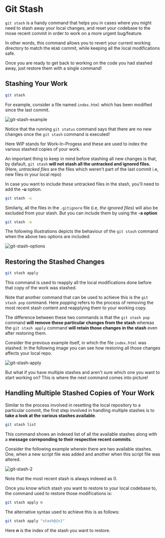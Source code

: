 # Git Stash

`git stash` is a handy command that helps you in cases where you might need to stash away your local changes, and reset your codebase to the mose recent commit in order to work on a more urgent bug/feature.

In other words, this command allows you to revert your current working directory to match the `HEAD` commit, while keeping all the local modifications safe.

Once you are ready to get back to working on the code you had stashed away, just restore them with a single command!

## Stashing Your Work

```bash
git stash
```

For example, consider a file named `index.html` which has been modified since the last commit.

![git-stash-example](https://user-images.githubusercontent.com/42696800/136789285-ca33c54c-7f58-465a-a6c8-49d2d541a422.png)

Notice that the running `git status` command says that there are no new changes once the `git stash` command is executed!

Here WIP stands for Work-In-Progess and these are used to index the various stashed copies of your work.

An important thing to keep in mind before stashing all new changes is that, by dafault, `git stash` **will not stash all the untracked and ignored files.** (Here, _untracked files_ are the files which weren't part of the last commit i.e, new files in your local repo)

In case you want to include these untracked files in the stash, you'll need to add the **-u** option.

```bash
git stash -u
```

Similarly, all the files in the `.gitignore` file (i.e, _the ignored files_) will also be excluded from your stash. But you can include them by using the **-a option**

```bash
git stash -a
```

The following illustrations depicts the behaviour of the `git stash` command when the above two options are included:

![git-stash-options](https://user-images.githubusercontent.com/42696800/136953468-8bbcbc7e-54e3-4927-b3e7-9ebd96db0fe2.png)

## Restoring the Stashed Changes

```bash
git stash apply
```

This command is used to reapply all the local modifications done before that copy of the work was stashed.

Note that another command that can be used to achieve this is the `git stash pop` command. Here _popping_ refers to the process of removing the most recent stash content and reapplying them to your working copy.

The difference between these two commands is that the `git stash pop` command **will remove these particular changes from the stash** whereas the `git stash apply` command **will retain those changes in the stash** even after restoring them.

Consider the previous example itself, in which the file `index.html` was stashed. In the following image you can see how restoring all those changes affects your local repo.

![git-stash-apply](https://user-images.githubusercontent.com/42696800/136791882-c43f5805-354c-47f1-8866-959d519a932e.png)

But what if you have multiple stashes and aren't sure which one you want to start working on? This is where the next command comes into picture!

## Handling Multiple Stashed Copies of Your Work

Similar to the process involved in resetting the local repository to a particular commit, the first step involved in handling multiple stashes is to **take a look at the various stashes available**.

```bash
git stash list
```

This command shows an indexed list of all the available stashes along with a **message correponding to their respective recent commits**.

Consider the following example wherein there are two available stashes. One, when a new script file was added and another when this script file was altered.

![git-stash-2](https://user-images.githubusercontent.com/42696800/136959951-cee9e074-7132-4b3b-82fb-9ac28c80cce7.png)

Note that the most recent stash is always indexed as 0.

Once you know which stash you want to restore to your local codebase to, the command used to restore those modifications is:

```bash
git stash apply n
```

The alternative syntax used to achieve this is as follows:

```bash
git stash apply "stash@{n}"
```

Here **n** is the index of the stash you want to restore.
